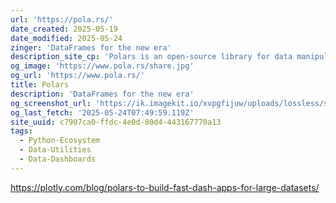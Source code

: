 ```yaml
---
url: 'https://pola.rs/'
date_created: 2025-05-19
date_modified: 2025-05-24
zinger: 'DataFrames for the new era'
description_site_cp: 'Polars is an open-source library for data manipulation, known for being one of the fastest data processing solutions on a single machine. It features a well-structured, typed API that is both expressive and easy to use.'
og_image: 'https://www.pola.rs/share.jpg'
og_url: 'https://www.pola.rs/'
title: Polars
description: 'DataFrames for the new era'
og_screenshot_url: 'https://ik.imagekit.io/xvpgfijuw/uploads/lossless/screenshots/20250527_Polars_og_screenshot.jpeg'
og_last_fetch: '2025-05-24T07:49:59.119Z'
site_uuid: c7907ca0-ffdc-4e0d-80d4-443167770a13
tags:
  - Python-Ecosystem
  - Data-Utilities
  - Data-Dashboards
---
```


https://plotly.com/blog/polars-to-build-fast-dash-apps-for-large-datasets/